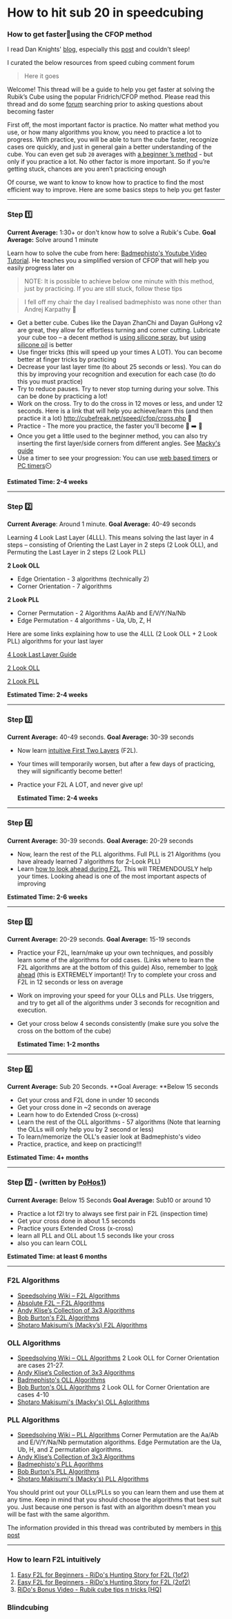 # How to hit sub 20 in speedcubing


### How to get faster:bullettrain_front:using the CFOP method

I read Dan Knights' [blog](https://www.knightslab.org/speedcubing), especially this [post](https://uncletyson.wordpress.com/2010/12/07/my-golden-time-with-rubiks-cube/) and couldn't sleep! 

I curated the below resources from speed cubing comment forum

> Here it goes

Welcome! This thread will be a guide to help you get faster at solving the Rubik’s Cube using the popular Fridrich/CFOP method. Please read this thread and do some [forum](https://www.speedsolving.com/forum/search.php) searching prior to asking questions about becoming faster

First off, the most important factor is practice. No matter what method you use, or how many algorithms you know, you need to practice a lot to progress. With practice, you will be able to turn the cube faster, recognize cases ore quickly, and just in general gain a better understanding of the cube. You can even get sub `20` averages with [a beginner ’s method](http://www.youtube.com/watch?v=qLki-254ZKA) - but only if you practice a lot. No other factor is more important. So if you’re getting stuck, chances are you aren’t practicing enough

Of course, we want to know to know how to practice to find the most efficient way to improve. Here are some basics steps to help you get faster

---

### Step :one:
**Current Average:** 1:30+ or don't know how to solve a Rubik's Cube. **Goal Average:** Solve around 1 minute

Learn how to solve the cube from here: [Badmephisto's Youtube Video Tutorial](http://www.youtube.com/watch?v=609nhVzg-5Q). He teaches you a simplified version of CFOP that will help you easily progress later on

> NOTE: It is possible to achieve below one minute with this method, just by practicing. If you are still stuck, follow these tips

> I fell off my chair the day I realised badmephisto was none other than Andrej Karpathy :exploding_head:

- Get a better cube. Cubes like the Dayan ZhanChi and Dayan GuHong v2  are great, they allow for effortless turning and corner cutting.  Lubricate your cube too – a decent method is [using silicone spray](http://www.youtube.com/watch?v=gXNTSqJFZZc), but [using silicone oil](http://www.youtube.com/watch?v=s4paID_54lQ) is better
- Use finger tricks (this will speed up your times A LOT). You can become better at finger tricks by practicing
- Decrease your last layer time (to about 25 seconds or less). You  can do this by improving your recognition and execution for each case (to do this you must practice) 
- Try to reduce pauses. Try to never stop turning during your solve. This can be done by practicing a lot!
- Work on the cross. Try to do the cross in 12 moves or less, and  under 12 seconds. Here is a link that will help you achieve/learn this  (and then practice it a lot) http://cubefreak.net/speed/cfop/cross.php :link:
- Practice - The more you practice, the faster you'll become :turtle: :arrow_right: :rabbit:
- Once you get a little used to the beginner method, you can also try  inserting the first layer/side corners from different angles. See  [Macky's guide](http://cubefreak.net/speed/cfop/f2l_extensions.php)
- Use a timer to see your progression: You can use [web based timers](https://www.speedsolving.com/wiki/index.php/Web-based_Software#Web-Based_Timers) or [PC timers](https://www.speedsolving.com/wiki/index.php/PC_Software#Standalone_Timers):timer_clock:

**Estimated Time: 2-4 weeks**

---

### Step :two:
**Current Average**: Around 1 minute. **Goal Average:** 40-49 seconds

Learning 4 Look Last Layer (4LLL). This means solving the last layer in 4  steps – consisting of Orienting the Last Layer in 2 steps (2 Look OLL),  and Permuting the Last Layer in 2 steps (2 Look PLL)

**2 Look OLL**

- Edge Orientation - 3 algorithms (technically 2)
- Corner Orientation - 7 algorithms

**2 Look PLL**

- Corner Permutation - 2 Algorithms Aa/Ab and E/V/Y/Na/Nb
- Edge Permutation - 4 algorithms - Ua, Ub, Z, H

Here are some links explaining how to use the 4LLL (2 Look OLL + 2 Look PLL) algorithms for your last layer

[4 Look Last Layer Guide](http://www.scribd.com/doc/131985555/4-Look-Last-Layer)

[2 Look OLL](https://youtu.be/DTYvklyOpVM)

[2 Look PLL](https://youtu.be/S61q3FYVFis)

**Estimated Time: 2-4 weeks**

---

### Step :three:

**Current Average:** 40-49 seconds. **Goal Average:** 30-39 seconds

- Now learn [intuitive First Two Layers](http://www.youtube.com/watch?v=k-xbcAMfWwM) (F2L).

- Your times will temporarily worsen, but after a few days of practicing, they will significantly become better!

- Practice your F2L A LOT, and never give up!

  **Estimated Time: 2-4 weeks**

---

### Step :four:

**Current Average:** 30-39 seconds. **Goal Average:** 20-29 seconds

- Now, learn the rest of the PLL algorithms. Full PLL is 21 Algorithms  (you have already learned 7 algorithms for 2-Look PLL)
- Learn [how to look ahead during F2L](http://www.youtube.com/watch?v=jfE7jYOXbgg). This will TREMENDOUSLY help your times. Looking ahead is one of the most important aspects of improving

**Estimated Time: 2-6 weeks**

---

### Step :five:

**Current Average:** 20-29 seconds. **Goal Average:** 15-19 seconds

- Practice your F2L, learn/make up your own techniques, and possibly  learn some of the algorithms for odd cases. (Links where to learn the  F2L algorithms are at the bottom of this guide) Also, remember to [look ahead](http://www.youtube.com/watch?v=jfE7jYOXbgg) (this is EXTREMELY important)! Try to complete your cross and F2L in 12 seconds or less on average

- Work on improving your speed for your OLLs and PLLs. Use triggers,  and try to get all of the algorithms under 3 seconds for recognition and  execution.

- Get your cross below 4 seconds consistently (make sure you solve the cross on the bottom of the cube)

  **Estimated Time: 1-2 months**

---

### Step :six:

**Current Average:** Sub 20 Seconds. **Goal Average: **Below 15 seconds

- Get your cross and F2L done in under 10 seconds
- Get your cross done in ~2 seconds on average
- Learn how to do Extended Cross (x-cross)
- Learn the rest of the OLL algorithms - 57 algorithms (Note that learning the OLLs will only help you by 2 second or less)
- To learn/memorize the OLL's easier look at Badmephisto's video
- Practice, practice, and keep on practicing!!!

**Estimated Time: 4+ months**

---

### Step :seven: - (written by [PoHos1](https://www.speedsolving.com/forum/member.php?18055-PoHos1))

**Current Average:** Below 15 Seconds
**Goal Average:** Sub10 or around 10

-  Practice a lot f2l try to always see first pair in F2L (inspection time)
-  Get your cross done in about 1.5 seconds
-  Practice yours Extended Cross (x-cross)
-  learn all PLL and OLL about 1.5 seconds like your cross 
-  also you can learn COLL

**Estimated Time: at least 6 months**

---

### F2L Algorithms

- [Speedsolving Wiki – F2L Algorithms](https://www.speedsolving.com/wiki/index.php/F2L)
- [Absolute F2L – F2L Algorithms](http://f2l.net46.net/)
- [Andy Klise’s Collection of 3x3 Algorithms](http://www.kungfoomanchu.com/#333)
- [Bob Burton's F2L Algorithms](http://www.cubewhiz.com/f2l.html)
- [Shotaro Makisumi’s (Macky’s) F2L Algorithms](http://cubefreak.net/speed/cfop/f2l_list.php)

### OLL Algorithms

- [Speedsolving Wiki – OLL Algorithms](https://www.speedsolving.com/wiki/index.php/OLL)
   2 Look OLL for Corner Orientation are cases 21-27.
- [Andy Klise’s Collection of 3x3 Algorithms](http://www.kungfoomanchu.com/#333)
- [Badmephisto's OLL Algorithms](http://badmephisto.mine.nu/site/oll.php)
- [Bob Burton's OLL Algorithms](http://cubewhiz.com/oll.html)
   2 Look OLL for Corner Orientation are cases 4-10
- [Shotaro Makisumi's (Macky's) OLL Aglorithms](http://cubefreak.net/speed/cfop/oll.php)

### PLL Algorithms

- [Speedsolving Wiki – PLL Algorithms](https://www.speedsolving.com/wiki/index.php/PLL)
   Corner Permutation are the Aa/Ab and E/V/Y/Na/Nb permutation algorithms.
   Edge Permutation are the Ua, Ub, H, and Z permutation algorithms.
- [Andy Klise’s Collection of 3x3 Algorithms](http://www.kungfoomanchu.com/#333)
- [Badmephisto's PLL Agorithms](http://badmephisto.mine.nu/site/pll.php)
- [Bob Burton's PLL Algorithms](http://cubewhiz.com/pll.html)
- [Shotaro Makisumi's (Macky's) PLL Algorithms](http://cubefreak.net/speed/cfop/pll.php)

You should print out your OLLs/PLLs so you can learn them and use  them at any time. Keep in mind that you should choose the algorithms  that best suit you. Just because one person is fast with an algorithm  doesn't mean you will be fast with the same algorithm.

The information provided in this thread was contributed by members in [this post](https://www.speedsolving.com/forum/showthread.php?t=3688)

---

### How to learn F2L intuitively
1. [Easy F2L for Beginners - RiDo's Hunting Story for F2L (1of2)](https://www.youtube.com/watch?v=WB5apB2i_Do)
2. [ Easy F2L for Beginners - RiDo's Hunting Story for F2L (2of2)](https://www.youtube.com/watch?v=Q2uWq2q3Xoc)
3. [RiDo's Bonus Video - Rubik cube tips n tricks [HQ]](https://www.youtube.com/watch?v=yh_3DipZlYQ)

### Blindcubing

